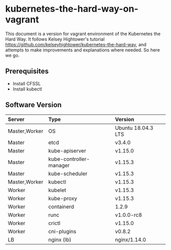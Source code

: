 # kubernetes-the-hard-way-on-vagrant
This document is a version for vagrant environment of the Kubernetes the Hard Way. It follows Kelsey Hightower's tutorial https://github.com/kelseyhightower/kubernetes-the-hard-way, and attempts to make improvements and explanations where needed. So here we go.

## Prerequisites

- Install CFSSL
- Install kubectl

## Software Version

| Server        | Type                    | Version            | 
|:------------- | :---------------------- |:------------------ | 
| Master,Worker | OS                      | Ubuntu 18.04.3 LTS |
| Master        | etcd                    | v3.4.0             |
| Master        | kube-apiserver          | v1.15.0            |
| Master        | kube-controller-manager | v1.15.3            |
| Master        | kube-scheduler          | v1.15.3            |
| Master,Worker | kubectl                 | v1.15.3            |
| Worker        | kubelet                 | v1.15.3            |
| Worker        | kube-proxy              | v1.15.3            |
| Worker        | containerd              | 1.2.9              |
| Worker        | runc                    | v1.0.0-rc8         |
| Worker        | crictl                  | v1.15.0            |
| Worker        | cni-plugins             | v0.8.2             |
| LB            | nginx (lb)              | nginx/1.14.0       |
